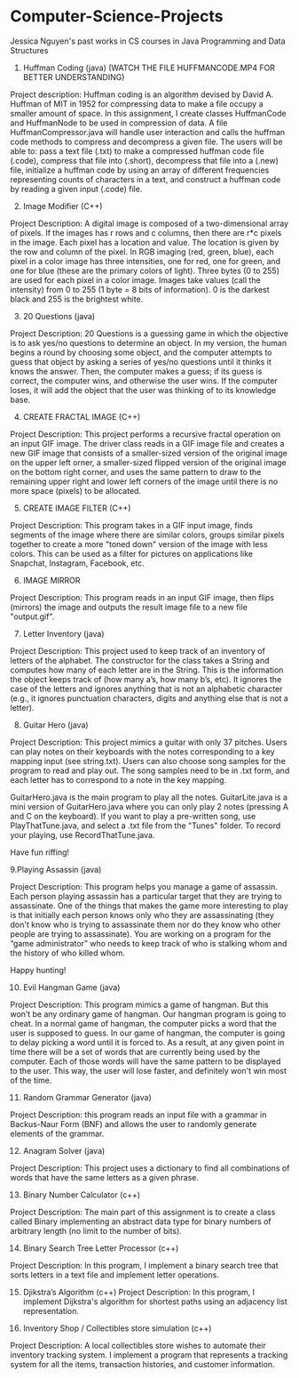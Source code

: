 # Computer-Science-Projects
Jessica Nguyen's past works in CS courses in Java Programming and Data Structures

1. Huffman Coding (java) (WATCH THE FILE HUFFMANCODE.MP4 FOR BETTER UNDERSTANDING)

Project description: Huffman coding is an algorithm devised by David A. Huffman of MIT in 1952 for compressing data to
make a file occupy a smaller amount of space. In this assignment, I create classes HuffmanCode and HuffmanNode to be used in 
compression of data. A file HuffmanCompressor.java will handle user interaction and calls
the huffman code methods to compress and decompress a given file. The users will be able to: pass a text file (.txt) to make a compressed huffman code file (.code), compress that file into (.short), decompress that file into a (.new) file, initialize a huffman code by using an array of different frequencies representing counts of characters in a text, and 
construct a huffman code by reading a given input (.code) file.

2. Image Modifier (C++) 

Project Description: A digital image is composed of a two-dimensional array of pixels. If the images has r rows and c columns, then there are r*c pixels in the image. Each pixel has a location and value. The location is given by the row and column of the pixel. 
In RGB imaging (red, green, blue), each pixel in a color image has three intensities, one for red, one for green, and one for blue (these are the primary colors of light). Three bytes (0 to 255) are used for each pixel in a color image. Images take values (call the intensity) from 0 to 255 (1 byte = 8 bits of information). 0 is the darkest black and 255 is the brightest white.

3. 20 Questions (java)

Project Description: 20 Questions is a guessing game in which the objective is to ask yes/no questions to determine an object. In my version, the human begins a round by choosing some object, and the computer attempts to guess that object by asking a series of yes/no questions until it thinks it knows the answer. Then, the computer makes a guess; if its guess is correct, the computer wins, and otherwise the user wins. If the computer loses, it will add the object that the user was thinking of to its knowledge base.

4. CREATE FRACTAL IMAGE (C++)

Project Description: This project performs a recursive
fractal operation on an input GIF image. The driver class reads in a GIF image file and creates a new GIF image
that consists of a smaller-sized version of the original image on the upper left orner, a smaller-sized flipped version
of the original image on the bottom right corner, and uses the same pattern to draw to the remaining upper right and lower left
corners of the image until there is no more space (pixels) to be allocated.

5. CREATE IMAGE FILTER (C++)

Project Description: This program takes in a GIF input image, finds segments of the image where there are similar colors, 
groups similar pixels together to create a more "toned down" version of the image with less colors. This can be used as a filter
for pictures on applications like Snapchat, Instagram, Facebook, etc.

6. IMAGE MIRROR

Project Description:  This program reads in an input GIF image, then flips (mirrors) the image 
and outputs the result image file to a new file "output.gif".

7. Letter Inventory (java)

Project Description: This project used to keep track of an inventory of letters of the alphabet.  The constructor for the class 
takes a String and computes how many of each letter are in the String.  This is the information the object keeps track of 
(how many a’s, how many b’s, etc).  It ignores the case of the letters and ignores anything that is not an alphabetic character 
(e.g., it ignores punctuation characters, digits and anything else that is not a letter).

8. Guitar Hero (java)

Project Description: This project mimics a guitar with only 37 pitches. Users can play notes on their keyboards 
with the notes corresponding to a key mapping input (see string.txt). Users can also choose song samples for the program to read and play out.
The song samples need to be in .txt form, and each letter has to correspond to a note in the key mapping.

GuitarHero.java is the main program to play all the notes. GuitarLite.java is a mini version of GuitarHero.java where you can only 
play 2 notes (pressing A and C on the keyboard). If you want to play a pre-written song, use PlayThatTune.java, and select a .txt file 
from the "Tunes" folder. To record your playing, use RecordThatTune.java.

Have fun riffing!

9.Playing Assassin (java)

Project Description: This program helps you manage a game of assassin. Each person playing assassin has a particular target that 
they are trying to assassinate.  One of the things that makes the game more interesting to play is that initially each person knows 
only who they are assassinating (they don't know who is trying to assassinate them nor do they know who other people are trying to 
assassinate).  You are working on a program for the “game administrator” who needs to keep track of who is stalking whom and the 
history of who killed whom.

Happy hunting!

10. Evil Hangman Game (java) 

Project Description: This program mimics a game of hangman.  But this won’t be any ordinary game of hangman.  Our hangman program is going to cheat. In a normal game of hangman, the computer picks a word that the user is supposed to guess.  In our game of hangman, the computer is going to delay picking a word until it is forced to.  As a result, at any given point in time there will be a set of words that are currently being used by the computer.  Each of those words will have the same pattern to be displayed to the user. This way, the user will lose faster, and definitely won't win most of the time.

11. Random Grammar Generator (java)

Project Description: this program reads an input file with a grammar in Backus-Naur Form (BNF) and allows the user to 
randomly generate elements of the grammar.

12. Anagram Solver (java)

Project Description: This project uses a dictionary to find all combinations of words that have the
same letters as a given phrase.

13. Binary Number Calculator (c++)

Project Description: The main part of this assignment is to create a class called Binary implementing an abstract data type for binary numbers of arbitrary length (no limit to the number of bits). 

14. Binary Search Tree Letter Processor (c++)

Project Description: In this program, I implement a binary search tree that sorts letters in a text file and implement letter operations.

15. Djikstra’s Algorithm (c++)
Project Description: In this program, I implement Dijkstra's algorithm for shortest paths using an adjacency list representation.

16. Inventory Shop / Collectibles store simulation (c++)

Project Description: A local collectibles store wishes to automate their inventory tracking system. I implement a program that represents a tracking system for all the items, transaction histories, and customer information.

